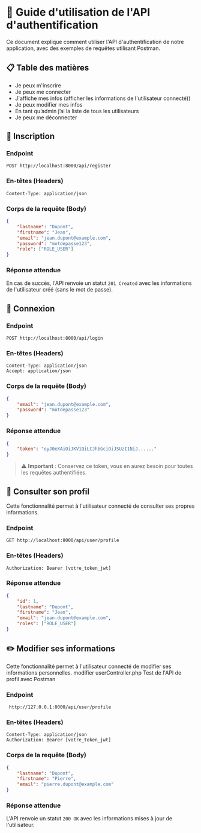 # 🚀 Guide d'utilisation de l'API d'authentification

Ce document explique comment utiliser l'API d'authentification de notre application, avec des exemples de requêtes utilisant Postman.

## 📋 Table des matières

- Je peux m'inscrire
- Je peux me connecter
- J'affiche mes infos (afficher les informations de l'utilisateur connecté))
- Je peux modifier mes infos
- En tant qu’admin j’ai la liste de tous les utilisateurs
- Je peux me déconnecter

## 📝 Inscription

### Endpoint

```
POST http://localhost:8000/api/register
```

### En-têtes (Headers)

```
Content-Type: application/json
```

### Corps de la requête (Body)

```json
{
    "lastname": "Dupont",
    "firstname": "Jean",
    "email": "jean.dupont@example.com",
    "password": "motdepasse123",
    "role": ["ROLE_USER"]
}
```

### Réponse attendue

En cas de succès, l'API renvoie un statut `201 Created` avec les informations de l'utilisateur créé (sans le mot de passe).

## 🔑 Connexion

### Endpoint

```
POST http://localhost:8000/api/login
```

### En-têtes (Headers)

```
Content-Type: application/json
Accept: application/json
```

### Corps de la requête (Body)

```json
{
    "email": "jean.dupont@example.com",
    "password": "motdepasse123"
}
```

### Réponse attendue

```json
{
    "token": "eyJ0eXAiOiJKV1QiLCJhbGciOiJSUzI1NiJ......"
}
```

> ⚠️ **Important** : Conservez ce token, vous en aurez besoin pour toutes les requêtes authentifiées.

## 👤 Consulter son profil

Cette fonctionnalité permet à l'utilisateur connecté de consulter ses propres informations.

### Endpoint

```
GET http://localhost:8000/api/user/profile
```

### En-têtes (Headers)

```
Authorization: Bearer [votre_token_jwt]
```

### Réponse attendue

```json
{
    "id": 1,
    "lastname": "Dupont",
    "firstname": "Jean",
    "email": "jean.dupont@example.com",
    "roles": ["ROLE_USER"]
}
```

## ✏️ Modifier ses informations

Cette fonctionnalité permet à l'utilisateur connecté de modifier ses informations personnelles.
modifier userController.php
Test de l'API de profil avec Postman

### Endpoint

```
 http://127.0.0.1:8000/api/user/profile
```

### En-têtes (Headers)

```
Content-Type: application/json
Authorization: Bearer [votre_token_jwt]
```

### Corps de la requête (Body)

```json
{
    "lastname": "Dupont",
    "firstname": "Pierre",
    "email": "pierre.dupont@example.com"
}
```

### Réponse attendue

L'API renvoie un statut `200 OK` avec les informations mises à jour de l'utilisateur.
